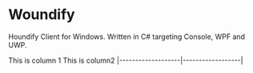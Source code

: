# Woundify
Houndify Client for Windows. Written in C# targeting Console, WPF and UWP.

This is column 1       This is column2
|-------------------|------------------|
